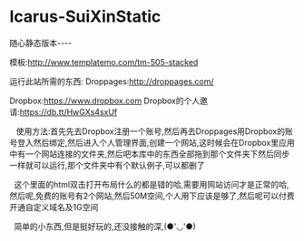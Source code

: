 # Icarus-SuiXinStatic
随心静态版本----

模板:http://www.templatemo.com/tm-505-stacked

运行此站所需的东西:
  Droppages:http://droppages.com/
  
  Dropbox:https://www.dropbox.com
  Dropbox的个人邀请:https://db.tt/HwGXs4sxUf
  
    使用方法:首先先去Dropbox注册一个账号,然后再去Droppages用Dropbox的账号登入然后绑定,然后进入个人管理界面,创建一个网站,这时候会在Dropbox里应用中有一个网站连接的文件夹,然后吧本库中的东西全部拖到那个文件夹下然后同步一样就可以运行,那个文件夹中有个默认例子,可以都删了
    
   这个里面的html双击打开布局什么的都是错的哈,需要用网站访问才是正常的哈,然后呢,免费的账号有2个网站,然后50M空间,个人用下应该是够了,然后呢可以付费开通自定义域名及1G空间
   
  
简单的小东西,但是挺好玩的,还没接触的深,(●'◡'●)


